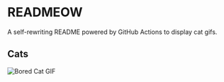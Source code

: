 # READMEOW

A self-rewriting README powered by GitHub Actions to display cat gifs.

## Cats

![Bored Cat GIF](https://media3.giphy.com/media/mlvseq9yvZhba/200.gif?cid=9acd02da8qdu539wfhcsi3yhrb1nwlrdk4jo14etklplpa4s&ep=v1_gifs_search&rid=200.gif&ct=g)
